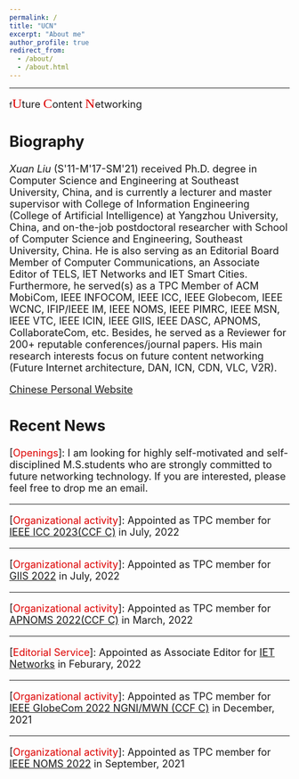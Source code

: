 ```yaml
---
permalink: /
title: "UCN"
excerpt: "About me"
author_profile: true
redirect_from: 
  - /about/
  - /about.html
---
```

---------------------------------------------  
f<font size="4.5"><font face="黑体" size="5" color="#dd0000">U</font>ture <font face="黑体" size="5" color="#dd0000">C</font>ontent <font face="黑体" size="5" color="#dd0000">N</font>etworking 


Biography
--------
*Xuan Liu* (S'11-M'17-SM'21) received Ph.D. degree in Computer Science and Engineering at Southeast University, China, and is currently a lecturer and master supervisor with College of Information Engineering (College of Artificial Intelligence) at Yangzhou University, China, and on-the-job postdoctoral researcher with School of Computer Science and Engineering, Southeast University, China. He is also serving as an Editorial Board Member of Computer Communications, an Associate Editor of TELS, IET Networks and IET Smart Cities. Furthermore, he served(s) as a TPC Member of ACM MobiCom, IEEE INFOCOM, IEEE ICC, IEEE Globecom, IEEE WCNC, IFIP/IEEE IM, IEEE NOMS, IEEE PIMRC, IEEE MSN, IEEE VTC, IEEE ICIN, IEEE GIIS, IEEE DASC, APNOMS, CollaborateCom, etc. Besides, he served as a Reviewer for 200+ reputable conferences/journal papers. His main research interests focus on future content networking (Future Internet architecture, DAN, ICN, CDN, VLC, V2R).

<a href="http://teacher.yzu.edu.cn/yusuf" target="_blank">Chinese Personal Website</a>

Recent News
--------
\[<font color="#dd0000">Openings</font>\]: I am looking for highly self-motivated and self-disciplined M.S.students who are strongly committed to future networking technology. If you are interested, please feel free to drop me an email.  

--------
\[<font color="#dd0000">Organizational activity</font>\]: Appointed as TPC member for <a href="https://icc2023.ieee-icc.org" target="_blank">IEEE ICC 2023(CCF C)</a> in July, 2022  
  
--------
\[<font color="#dd0000">Organizational activity</font>\]: Appointed as TPC member for <a href="http://giis2022.org/" target="_blank">GIIS 2022</a> in July, 2022  
  
--------
\[<font color="#dd0000">Organizational activity</font>\]: Appointed as TPC member for <a href="https://www.ieice.org/cs/icm/apnoms/2022/index.html" target="_blank">APNOMS 2022(CCF C)</a> in March, 2022  

--------
\[<font color="#dd0000">Editorial Service</font>\]: Appointed as Associate Editor for <a href="https://ietresearch.onlinelibrary.wiley.com/journal/20474962" target="_blank">IET Networks</a> in Feburary, 2022  

--------
\[<font color="#dd0000">Organizational activity</font>\]: Appointed as TPC member for <a href="https://globecom2022.ieee-globecom.org/" target="_blank">IEEE GlobeCom 2022  NGNI/MWN (CCF C)</a> in December, 2021  
  
--------
\[<font color="#dd0000">Organizational activity</font>\]: Appointed as TPC member for <a href="https://noms2022.ieee-noms.org/" target="_blank">IEEE NOMS 2022</a> in September, 2021  
  
  





